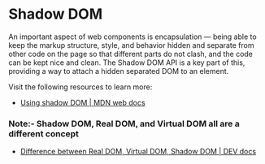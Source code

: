 # Shadow DOM

An important aspect of web components is encapsulation — being able to keep the markup structure, style, and behavior hidden and separate from other code on the page so that different parts do not clash, and the code can be kept nice and clean. The Shadow DOM API is a key part of this, providing a way to attach a hidden separated DOM to an element.

Visit the following resources to learn more:

- [Using shadow DOM | MDN web docs](https://developer.mozilla.org/en-US/docs/Web/Web_Components/Using_shadow_DOM)

### Note:- Shadow DOM, Real DOM, and Virtual DOM all are a different concept

- [Difference between Real DOM, Virtual DOM, Shadow DOM | DEV docs](https://dev.to/lyndsiwilliams/real-dom-virtual-dom-shadow-dom-whats-the-difference-32ni)

